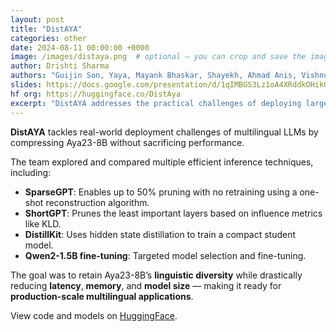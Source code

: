 ```yaml
---
layout: post
title: "DistAYA"
categories: other
date: 2024-08-11 00:00:00 +0000
image: /images/distaya.png  # optional — you can crop and save the image
author: Drishti Sharma
authors: "Guijin Son, Yaya, Mayank Bhaskar, Shayekh, Ahmad Anis, Vishnu Lanka, Roshan Santhosh, <strong>Drishti Sharma</strong>"
slides: https://docs.google.com/presentation/d/1qIMBGS3Lz1oA4XRddkOHikQu4kWPvQ2xoogCNlu22u8/edit?slide=id.g2833461dc11_3_5
hf org: https://huggingface.co/DistAya
excerpt: "DistAYA addresses the practical challenges of deploying large multilingual language models by focusing on model compression techniques—such as pruning, quantization, and distillation—that aim to improve efficiency without sacrificing performance or linguistic coverage. Centered on the Aya23-8B model, the project systematically explores a range of methods. Among them, SparseGPT, an unstructured and semi-structured pruning technique, proves especially effective—achieving up to 50% sparsity without requiring retraining, using a layer-wise reconstruction approach. The project also evaluates ShortGPT, a layer-pruning method that removes components with minimal impact on output, revealing redundancy in large models. While other strategies like quantization and task-aware distillation are explored, the strongest results come from pruning-based approaches."
---
```



**DistAYA** tackles real-world deployment challenges of multilingual LLMs by compressing Aya23-8B without sacrificing performance.  

The team explored and compared multiple efficient inference techniques, including:

- **SparseGPT**: Enables up to 50% pruning with no retraining using a one-shot reconstruction algorithm.
- **ShortGPT**: Prunes the least important layers based on influence metrics like KLD.
- **DistillKit**: Uses hidden state distillation to train a compact student model.
- **Qwen2-1.5B fine-tuning**: Targeted model selection and fine-tuning.

The goal was to retain Aya23-8B’s **linguistic diversity** while drastically reducing **latency**, **memory**, and **model size** — making it ready for **production-scale multilingual applications**.

View code and models on [HuggingFace](https://huggingface.co/DistAya).
